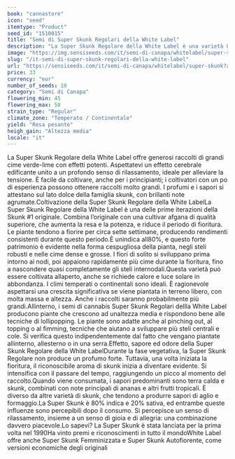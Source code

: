 ```yaml
---
book: "cannastore"
icon: "seed"
itemtype: "Product"
seed_id: "1510015"
title: "Semi di Super Skunk Regolari della White Label"
description: "La Super Skunk Regolare della White Label è una varietà 80% indica e 20% sativa. I semi producono piante grandi e cespugliose e grandi raccolti."
image: "https://img.sensiseeds.com/it/semi-di-canapa/whitelabel/super-skunk-image.png"
slug: "/it-semi-di-super-skunk-regolari-della-white-label"
url: "https://sensiseeds.com/it/semi-di-canapa/whitelabel/super-skunk?a_aid=cannastore"
price: 33
currency: "eur"
number_of_seeds: 10
category: "Semi di Canapa"
flowering_min: 45
flowering_max: 50
strain_type: "Regular"
climate_zone: "Temperato / Continentale"
yield: "Resa pesante"
heigh_gain: "Altezza media"
locale: "it"
---
```

La Super Skunk Regolare della White Label offre generosi raccolti di grandi cime verde-lime con effetti potenti. Aspettatevi un effetto cerebrale edificante unito a un profondo senso di rilassamento, ideale per alleviare la tensione. È facile da coltivare, anche per i principianti; i coltivatori con un po di esperienza possono ottenere raccolti molto grandi. I profumi e i sapori si attestano sul lato dolce della famiglia skunk, con brillanti note agrumate.Coltivazione della Super Skunk Regolare della White LabelLa Super Skunk Regolare della White Label è una delle prime iterazioni della Skunk #1 originale. Combina l’originale con una cultivar afgana di qualità superiore, che aumenta la resa e la potenza, e riduce il periodo di fioritura. Le piante tendono a fiorire per circa sette settimane, producendo rendimenti consistenti durante questo periodo.È unindica all80%, e questo forte patrimonio è evidente nella forma cespugliosa della pianta, negli steli robusti e nelle cime dense e grosse. I fiori di solito si sviluppano prima intorno ai nodi, poi appaiono rapidamente più cime durante la fioritura, fino a nascondere quasi completamente gli steli internodali.Questa varietà può essere coltivata allaperto, anche se richiede calore e luce solare in abbondanza. I climi temperati o continentali sono ideali. È ragionevole aspettarsi una crescita significativa se viene piantata in terreno libero, con molta massa e altezza. Anche i raccolti saranno probabilmente più grandi.Allinterno, i semi di cannabis Super Skunk Regolari dellla White Label producono piante che crescono ad unaltezza media e rispondono bene alle tecniche di lollipopping. Le piante sono adatte anche al pinching out, al topping o al fimming, tecniche che aiutano a sviluppare più steli centrali e cole. Si verifica questo indipendentemente dal fatto che vengano piantate allinterno, allesterno o in una serra.Effetto, sapore ed odore della Super Skunk Regolare della White LabelDurante la fase vegetativa, la Super Skunk Regolare non produce un profumo forte. Tuttavia, una volta iniziata la fioritura, il riconoscibile aroma di skunk inizia a diventare evidente. Si intensifica con il passare del tempo, raggiungendo un picco al momento del raccolto.Quando viene consumata, i sapori predominanti sono terra calda e skunk, combinati con note principali di ananas e altri frutti tropicali. È diverso da altre varietà di skunk, che tendono a produrre sapori di aglio e formaggio.La Super Skunk è 80% indica e 20% sativa, ed entrambe queste influenze sono percepibili dopo il consumo. Si percepisce un senso di rilassamento, insieme a un senso di gioia e di allegria: una combinazione davvero piacevole.Lo sapevi? La Super Skunk è stata lanciata per la prima volta nel 1990Ha vinto premi e riconoscimenti in tutto il mondoWhite Label offre anche Super Skunk Femminizzata e Super Skunk Autofiorente, come versioni economiche degli originali

